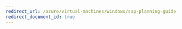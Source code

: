 ```yaml
---
redirect_url: /azure/virtual-machines/windows/sap-planning-guide
redirect_document_id: true
---
```


